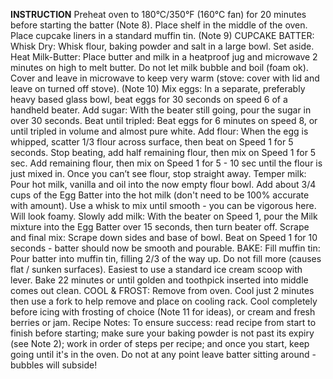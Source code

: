 **INSTRUCTION**
Preheat oven to 180°C/350°F (160°C fan) for 20 minutes before starting the batter (Note 8). Place shelf in the middle of the oven.
Place cupcake liners in a standard muffin tin. (Note 9)
CUPCAKE BATTER:
Whisk Dry: Whisk flour, baking powder and salt in a large bowl. Set aside.
Heat Milk-Butter: Place butter and milk in a heatproof jug and microwave 2 minutes on high to melt butter. Do not let milk bubble and boil (foam ok). Cover and leave in microwave to keep very warm (stove: cover with lid and leave on turned off stove). (Note 10)
Mix eggs: In a separate, preferably heavy based glass bowl, beat eggs for 30 seconds on speed 6 of a handheld beater.
Add sugar: With the beater still going, pour the sugar in over 30 seconds.
Beat until tripled: Beat eggs for 6 minutes on speed 8, or until tripled in volume and almost pure white.
Add flour: When the egg is whipped, scatter 1/3 flour across surface, then beat on Speed 1 for 5 seconds. Stop beating, add half remaining flour, then mix on Speed 1 for 5 sec. Add remaining flour, then mix on Speed 1 for 5 - 10 sec until the flour is just mixed in. Once you can’t see flour, stop straight away.
Temper milk: Pour hot milk, vanilla and oil into the now empty flour bowl. Add about 3/4 cups of the Egg Batter into the hot milk (don't need to be 100% accurate with amount). Use a whisk to mix until smooth - you can be vigorous here. Will look foamy.
Slowly add milk: With the beater on Speed 1, pour the Milk mixture into the Egg Batter over 15 seconds, then turn beater off.
Scrape and final mix: Scrape down sides and base of bowl. Beat on Speed 1 for 10 seconds - batter should now be smooth and pourable.
BAKE:
Fill muffin tin: Pour batter into muffin tin, filling 2/3 of the way up. Do not fill more (causes flat / sunken surfaces). Easiest to use a standard ice cream scoop with lever.
Bake 22 minutes or until golden and toothpick inserted into middle comes out clean.
COOL & FROST:
Remove from oven. Cool just 2 minutes then use a fork to help remove and place on cooling rack. Cool completely before icing with frosting of choice (Note 11 for ideas), or cream and fresh berries or jam.
Recipe Notes:
To ensure success:
read recipe from start to finish before starting;
make sure your baking powder is not past its expiry (see Note 2);
work in order of steps per recipe; and
once you start, keep going until it's in the oven. Do not at any point leave batter sitting around - bubbles will subside!